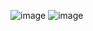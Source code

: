 ![image](https://github.com/user-attachments/assets/300d0a98-ab43-493f-8b40-1bf24f45a5e5)
![image](https://github.com/user-attachments/assets/649ed1d0-ce62-4e0c-985e-d76f609b8199)
